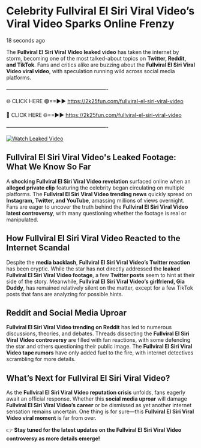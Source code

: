 # Celebrity Fullviral El Siri Viral Video’s Viral Video Sparks Online Frenzy

18 seconds ago

The **Fullviral El Siri Viral Video leaked video** has taken the internet by storm, becoming one of the most talked-about topics on **Twitter, Reddit, and TikTok**. Fans and critics alike are buzzing about the **Fullviral El Siri Viral Video viral video**, with speculation running wild across social media platforms.

———————————————————-

🌐 CLICK HERE 🟢==►► https://2k25fun.com/fullviral-el-siri-viral-video

🔴 CLICK HERE 🌐==►► https://2k25fun.com/fullviral-el-siri-viral-video

———————————————————-

[![Watch Leaked Video](https://miro.medium.com/v2/resize:fit:828/format:webp/1*cilzJN44JGOrTw9NJCrNHA.gif "Watch Leaked Video")](https://2k25fun.com/fullviral-el-siri-viral-video)

## **Fullviral El Siri Viral Video's Leaked Footage: What We Know So Far**  
A **shocking Fullviral El Siri Viral Video revelation** surfaced online when an **alleged private clip** featuring the celebrity began circulating on multiple platforms. The **Fullviral El Siri Viral Video trending news** quickly spread on **Instagram, Twitter, and YouTube**, amassing millions of views overnight. Fans are eager to uncover the truth behind the **Fullviral El Siri Viral Video latest controversy**, with many questioning whether the footage is real or manipulated.  

## **How Fullviral El Siri Viral Video Reacted to the Internet Scandal**  
Despite the **media backlash**, **Fullviral El Siri Viral Video’s Twitter reaction** has been cryptic. While the star has not directly addressed the **leaked Fullviral El Siri Viral Video footage**, a few **Twitter posts** seem to hint at their side of the story. Meanwhile, **Fullviral El Siri Viral Video’s girlfriend, Gia Duddy**, has remained relatively silent on the matter, except for a few TikTok posts that fans are analyzing for possible hints.  

## **Reddit and Social Media Uproar**  
**Fullviral El Siri Viral Video trending on Reddit** has led to numerous discussions, theories, and debates. Threads dissecting the **Fullviral El Siri Viral Video controversy** are filled with fan reactions, with some defending the star and others questioning their public image. The **Fullviral El Siri Viral Video tape rumors** have only added fuel to the fire, with internet detectives scrambling for more details.  

## **What’s Next for Fullviral El Siri Viral Video?**  
As the **Fullviral El Siri Viral Video reputation crisis** unfolds, fans eagerly await an official response. Whether this **social media uproar** will damage **Fullviral El Siri Viral Video’s career** or be dismissed as yet another internet sensation remains uncertain. One thing is for sure—this **Fullviral El Siri Viral Video viral moment** is far from over.  

👉 **Stay tuned for the latest updates on the Fullviral El Siri Viral Video controversy as more details emerge!**  